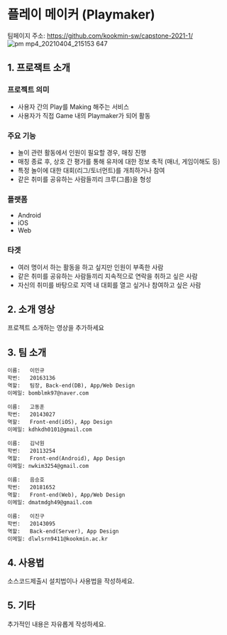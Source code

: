 # 플레이 메이커 (Playmaker)

팀페이지 주소: https://github.com/kookmin-sw/capstone-2021-1/
![pm mp4_20210404_215153 647](https://user-images.githubusercontent.com/28519975/113509336-fd738380-958f-11eb-8dae-473d61c6670d.png)


## 1. 프로잭트 소개

### 프로젝트 의미

* 사용자 간의 Play를 Making 해주는 서비스
* 사용자가 직접 Game 내의 Playmaker가 되어 활동
            
### 주요 기능

* 놀이 관련 활동에서 인원이 필요할 경우, 매칭 진행
* 매칭 종료 후, 상호 간 평가를 통해 유저에 대한 정보 축적 (매너, 게임이해도 등)
* 특정 놀이에 대한 대회(리그/토너먼트)를 개최하거나 참여
* 같은 취미를 공유하는 사람들끼리 크루(그룹)을 형성

### 플랫폼

* Android
* iOS
* Web

### 타겟

* 여러 명이서 하는 활동을 하고 싶지만 인원이 부족한 사람
* 같은 취미를 공유하는 사람들끼리 지속적으로 연락을 취하고 싶은 사람
* 자신의 취미를 바탕으로 지역 내 대회를 열고 싶거나 참여하고 싶은 사람



## 2. 소개 영상

프로젝트 소개하는 영상을 추가하세요



## 3. 팀 소개
~~~~~~~~~~
이름:   이민규
학번:   20163136
역할:   팀장, Back-end(DB), App/Web Design
이메일: bomblmk97@naver.com
~~~~~~~~~~
~~~~~~~~~~
이름:   고동훈
학번:   20143027
역할:   Front-end(iOS), App Design
이메일: kdhkdh0101@gmail.com
~~~~~~~~~~
~~~~~~~~~~
이름:   김낙원
학번:   20113254
역할:   Front-end(Android), App Design
이메일: nwkim3254@gmail.com
~~~~~~~~~~
~~~~~~~~~~
이름:   음승호
학번:   20181652
역할:   Front-end(Web), App/Web Design
이메일: dmatmdgh49@gmail.com
~~~~~~~~~~
~~~~~~~~~~
이름:   이진구
학번:   20143095
역할:   Back-end(Server), App Design
이메일: dlwlsrn9411@kookmin.ac.kr
~~~~~~~~~~



## 4. 사용법

소스코드제출시 설치법이나 사용법을 작성하세요.



## 5. 기타

추가적인 내용은 자유롭게 작성하세요.


